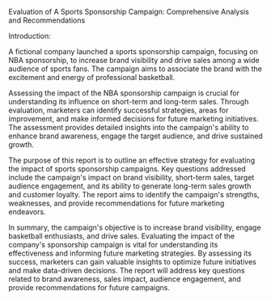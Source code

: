 Evaluation of A Sports Sponsorship Campaign: Comprehensive Analysis and Recommendations

Introduction:

A fictional company launched a sports sponsorship campaign, focusing on NBA sponsorship, to increase brand visibility and drive sales among a wide audience of sports fans. The campaign aims to associate the brand with the excitement and energy of professional basketball.

Assessing the impact of the NBA sponsorship campaign is crucial for understanding its influence on short-term and long-term sales. Through evaluation, marketers can identify successful strategies, areas for improvement, and make informed decisions for future marketing initiatives. The assessment provides detailed insights into the campaign's ability to enhance brand awareness, engage the target audience, and drive sustained growth.

The purpose of this report is to outline an effective strategy for evaluating the impact of sports sponsorship campaigns. Key questions addressed include the campaign's impact on brand visibility, short-term sales, target audience engagement, and its ability to generate long-term sales growth and customer loyalty. The report aims to identify the campaign's strengths, weaknesses, and provide recommendations for future marketing endeavors.

In summary, the campaign's objective is to increase brand visibility, engage basketball enthusiasts, and drive sales. Evaluating the impact of the company's sponsorship campaign is vital for understanding its effectiveness and informing future marketing strategies. By assessing its success, marketers can gain valuable insights to optimize future initiatives and make data-driven decisions. The report will address key questions related to brand awareness, sales impact, audience engagement, and provide recommendations for future campaigns.
